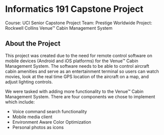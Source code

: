 # Informatics 191 Capstone Project
Course: UCI Senior Capstone Project 
Team: Prestige Worldwide
Project: Rockwell Collins Venue™ Cabin Management System

## About the Project

This project was created due to the need for remote control software on mobile devices (Android and iOS platforms) for the
Venue™ Cabin Management System. The software needs to be able to control aircraft cabin amenities and serve as an
entertainment terminal so users can watch movies, look at the real time GPS location of the aircraft on a map, and adjust
lighting controls.

We were tasked with adding more functionality to the Venue™ Cabin Management System.
There are four components we chose to implement which include:
* Voice command search functionality
* Mobile media client
* Environment Aware Color Optimization
* Personal photos as icons

